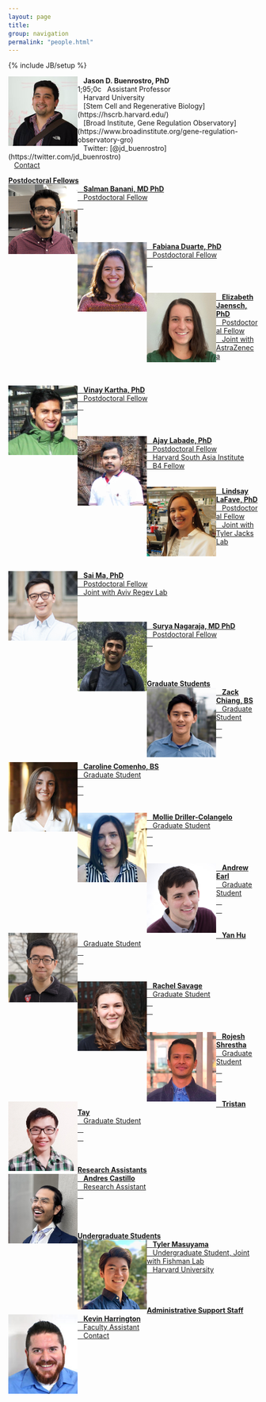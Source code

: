 ```yaml
---
layout: page
title:
group: navigation
permalink: "people.html"
---
```

{% include JB/setup %}

<img alt="Jason D. Buenrostro, PhD" align="left" src="media/people/JasonBuenrostro.png" width="140" height="140"/>
&nbsp;&nbsp;&nbsp;<b>Jason D. Buenrostro, PhD</b><br>
1;95;0c&nbsp;&nbsp;&nbsp;Assistant Professor<br>
&nbsp;&nbsp;&nbsp;Harvard University<br>
&nbsp;&nbsp;&nbsp;[Stem Cell and Regenerative Biology](https://hscrb.harvard.edu/)<br>
&nbsp;&nbsp;&nbsp;[Broad Institute, Gene Regulation Observatory](https://www.broadinstitute.org/gene-regulation-observatory-gro)<br>
&nbsp;&nbsp;&nbsp;Twitter: [@jd_buenrostro](https://twitter.com/jd_buenrostro)<br>
&nbsp;&nbsp;&nbsp;<a href="mailto:jason_buenrostro@harvard.edu">Contact

<b>Postdoctoral Fellows</b><br>
<img alt="Salman Banani" align="left" src="media/people/SalmanBanani.JPG" width="140" height="140"/>
&nbsp;&nbsp;&nbsp;<b>Salman Banani, MD PhD</b><br>
&nbsp;&nbsp;&nbsp;Postdoctoral Fellow<br>
&nbsp;&nbsp;&nbsp;<br>
<br><br><br>

<img alt="Fabiana Duarte" align="left" src="media/people/FabianaDuarte.jpg" width="140" height="140"/>
&nbsp;&nbsp;&nbsp;<b>Fabiana Duarte, PhD</b><br>
&nbsp;&nbsp;&nbsp;Postdoctoral Fellow<br>
&nbsp;&nbsp;&nbsp;<br>
<br><br><br>

<img alt="Elizabeth Jaensch" align="left" src="media/people/ElizabethJaensch.jpg" width="140" height="140"/>
&nbsp;&nbsp;&nbsp;<b>Elizabeth Jaensch, PhD</b><br>
&nbsp;&nbsp;&nbsp;Postdoctoral Fellow<br>
&nbsp;&nbsp;&nbsp;Joint with AstraZeneca<br>
<br><br><br>

<img alt="Vinay Kartha" align="left" src="media/people/VinayKartha.jpg" width="140" height="140"/>
&nbsp;&nbsp;&nbsp;<b>Vinay Kartha, PhD</b><br>
&nbsp;&nbsp;&nbsp;Postdoctoral Fellow<br>
&nbsp;&nbsp;&nbsp;<br>
<br><br><br>

<img alt="Ajay Labade" align="left" src="media/people/AjayLabade.jpg" width="140" height="140"/>
&nbsp;&nbsp;&nbsp;<b>Ajay Labade, PhD</b><br>
&nbsp;&nbsp;&nbsp;Postdoctoral Fellow<br>
&nbsp;&nbsp;&nbsp;Harvard South Asia Institute<br>
&nbsp;&nbsp;&nbsp;B4 Fellow<br>
<br><br>

<img alt="Lindsay LaFave" align="left" src="media/people/LindsayLaFave.jpg" width="140" height="140"/>
&nbsp;&nbsp;&nbsp;<b>Lindsay LaFave, PhD</b><br>
&nbsp;&nbsp;&nbsp;Postdoctoral Fellow<br>
&nbsp;&nbsp;&nbsp;Joint with Tyler Jacks Lab<br>
<br><br><br>

<img alt="Sai Ma" align="left" src="media/people/SaiMa.jpg" width="140" height="140"/>
&nbsp;&nbsp;&nbsp;<b>Sai Ma, PhD</b><br>
&nbsp;&nbsp;&nbsp;Postdoctoral Fellow<br>
&nbsp;&nbsp;&nbsp;Joint with Aviv Regev Lab<br>
<br><br><br>

<img alt="Surya Nagaraja" align="left" src="media/people/SuryaNagaraja_3.png" width="140" height="140"/>
&nbsp;&nbsp;&nbsp;<b>Surya Nagaraja, MD PhD</b><br>
&nbsp;&nbsp;&nbsp;Postdoctoral Fellow<br>
&nbsp;&nbsp;&nbsp;<br>
<br><br><br>

<b>Graduate Students</b><br>
<img alt="Zack Chiang" align="left" src="media/people/ZackChiang.jpg" width="140" height="140"/>
&nbsp;&nbsp;&nbsp;<b>Zack Chiang, BS</b><br>
&nbsp;&nbsp;&nbsp;Graduate Student<br>
&nbsp;&nbsp;&nbsp;<br>
&nbsp;&nbsp;&nbsp;<br>
<br><br>

<img alt="Caroline Comenho" align="left" src="media/people/CarolineComenho.jpeg" width="140" height="140"/>
&nbsp;&nbsp;&nbsp;<b>Caroline Comenho, BS</b><br>
&nbsp;&nbsp;&nbsp;Graduate Student<br>
&nbsp;&nbsp;&nbsp;<br>
&nbsp;&nbsp;&nbsp;<br>
<br><br>

<img alt="Mollie Driller-Colangelo" align="left" src="media/people/MollieDriller-Colangelo.jpg" width="140" height="140"/>
&nbsp;&nbsp;&nbsp;<b>Mollie Driller-Colangelo</b><br>
&nbsp;&nbsp;&nbsp;Graduate Student<br>
&nbsp;&nbsp;&nbsp;<br>
&nbsp;&nbsp;&nbsp;<br>
<br><br>

<img alt="Andrew Earl" align="left" src="media/people/AndrewEarl.jpg" width="140" height="140"/>
&nbsp;&nbsp;&nbsp;<b>Andrew Earl</b><br>
&nbsp;&nbsp;&nbsp;Graduate Student<br>
&nbsp;&nbsp;&nbsp;<br>
&nbsp;&nbsp;&nbsp;<br>
<br><br>

<img alt="Yan Hu" align="left" src="media/people/YanHu.jpg" width="140" height="140"/>
&nbsp;&nbsp;&nbsp;<b>Yan Hu</b><br>
&nbsp;&nbsp;&nbsp;Graduate Student<br>
&nbsp;&nbsp;&nbsp;<br>
&nbsp;&nbsp;&nbsp;<br>
<br><br>

<img alt="Rachel Savage" align="left" src="media/people/RachelSavage.jpg" width="140" height="140"/>
&nbsp;&nbsp;&nbsp;<b>Rachel Savage</b><br>
&nbsp;&nbsp;&nbsp;Graduate Student<br>
&nbsp;&nbsp;&nbsp;<br>
&nbsp;&nbsp;&nbsp;<br>
<br><br>

<img alt="Rojesh Shrestha" align="left" src="media/people/RojeshShrestha.png" width="140" height="140"/>
&nbsp;&nbsp;&nbsp;<b>Rojesh Shrestha</b><br>
&nbsp;&nbsp;&nbsp;Graduate Student<br>
&nbsp;&nbsp;&nbsp;<br>
&nbsp;&nbsp;&nbsp;<br>
<br><br>

<img alt="Tristan Tay" align="left" src="media/people/TristanTay.png" width="140" height="140"/>
&nbsp;&nbsp;&nbsp;<b>Tristan Tay</b><br>
&nbsp;&nbsp;&nbsp;Graduate Student<br>
&nbsp;&nbsp;&nbsp;<br>
&nbsp;&nbsp;&nbsp;<br>
<br><br>

<b>Research Assistants</b><br>
<img alt="Andres Castillo" align="left" src="media/people/AndresCastillo.png" width="140" height="140"/>
&nbsp;&nbsp;&nbsp;<b>Andres Castillo</b><br>
&nbsp;&nbsp;&nbsp;Research Assistant<br>
&nbsp;&nbsp;&nbsp;<br>
<br><br><br>

<b>Undergraduate Students</b><br>
<img alt="Tyler Masuyama" align="left" src="media/people/TylerMasuyama.jpg" width="140" height="140"/>
&nbsp;&nbsp;&nbsp;<b>Tyler Masuyama</b><br>
&nbsp;&nbsp;&nbsp;Undergraduate Student, Joint with Fishman Lab<br>
&nbsp;&nbsp;&nbsp;Harvard University<br>
<br><br><br>

<b>Administrative Support Staff</b><br>
<img alt="Kevin Harrington" align="left" src="media/people/KevinHarrington.jpg" width="140" height="160"/>
&nbsp;&nbsp;&nbsp;<b>Kevin Harrington</b><br>
&nbsp;&nbsp;&nbsp;Faculty Assistant<br>
&nbsp;&nbsp;&nbsp;[Contact](https://hscrb.harvard.edu/people/kevin-harrington)<br>
<br><br><br>
